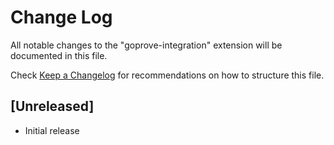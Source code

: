 # Change Log

All notable changes to the "goprove-integration" extension will be documented in this file.

Check [Keep a Changelog](http://keepachangelog.com/) for recommendations on how to structure this file.

## [Unreleased]

- Initial release